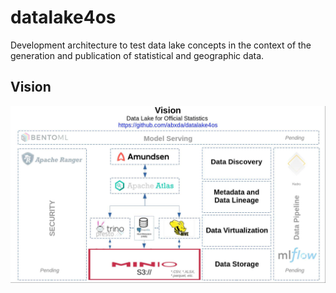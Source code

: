 # datalake4os
Development architecture to test data lake concepts in the context of the generation and publication of statistical and geographic data.

## Vision
![img](./img/datalake4os.jpg)